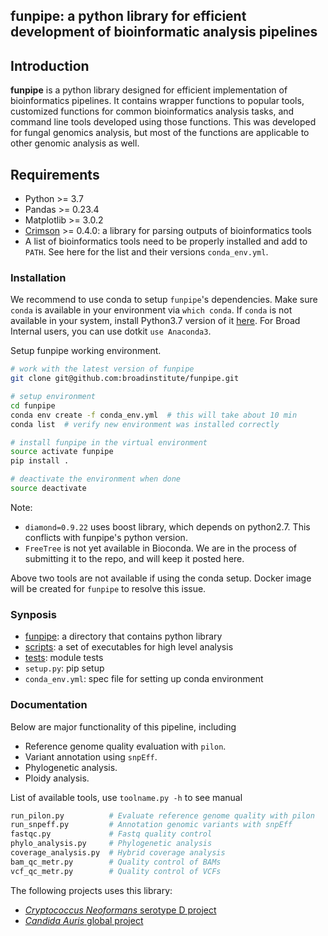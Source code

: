 funpipe: a python library for efficient development of bioinformatic analysis pipelines
-----
## Introduction
**funpipe** is a python library designed for efficient implementation of bioinformatics pipelines. It contains wrapper functions to popular tools, customized functions for common bioinformatics analysis tasks, and command line tools developed using those functions. This was developed for fungal genomics analysis, but most of the functions are applicable to other genomic analysis as well.

## Requirements
* Python >= 3.7
* Pandas >= 0.23.4
* Matplotlib >= 3.0.2
* [Crimson](https://github.com/bow/crimson) >= 0.4.0: a library for parsing outputs of bioinformatics tools
* A list of bioinformatics tools need to be properly installed and add to `PATH`. See here for the list and their versions `conda_env.yml`.

### Installation
We recommend to use conda to setup `funpipe`'s dependencies. Make sure `conda` is available in your environment via `which conda`. If `conda` is not available in your system, install Python3.7 version of it [here](https://conda.io/miniconda.html). For Broad Internal users, you can use dotkit `use Anaconda3`.

Setup funpipe working environment.
```sh
# work with the latest version of funpipe
git clone git@github.com:broadinstitute/funpipe.git

# setup environment
cd funpipe
conda env create -f conda_env.yml  # this will take about 10 min
conda list  # verify new environment was installed correctly

# install funpipe in the virtual environment
source activate funpipe
pip install .  

# deactivate the environment when done
source deactivate
```
Note:
* `diamond=0.9.22` uses boost library, which depends on python2.7. This conflicts with funpipe's python version.
* `FreeTree` is not yet available in Bioconda. We are in the process of submitting it to the repo, and will keep it posted here.

Above two tools are not available if using the conda setup. Docker image will be created for `funpipe` to resolve this issue.

### Synposis
* [funpipe](./funpipe): a directory that contains python library
* [scripts](./scripts): a set of executables for high level analysis
* [tests](./tests): module tests
* `setup.py`: pip setup
* `conda_env.yml`: spec file for setting up conda environment

### Documentation
Below are major functionality of this pipeline, including
* Reference genome quality evaluation with `pilon`.
* Variant annotation using `snpEff`.
* Phylogenetic analysis.
* Ploidy analysis.


List of available tools, use `toolname.py -h` to see manual
```sh
run_pilon.py          # Evaluate reference genome quality with pilon
run_snpeff.py         # Annotation genomic variants with snpEff
fastqc.py             # Fastq quality control
phylo_analysis.py     # Phylogenetic analysis
coverage_analysis.py  # Hybrid coverage analysis
bam_qc_metr.py        # Quality control of BAMs
vcf_qc_metr.py        # Quality control of VCFs
```

The following projects uses this library:
* [*Cryptococcus Neoformans* serotype D project](https://github.com/broadinstitute/fungal-research-projects/blob/master/docs/crypto_d.md)
* [*Candida Auris* global project](https://github.com/broadinstitute/fungal-research-projects/blob/master/docs/cauris_global.md)
